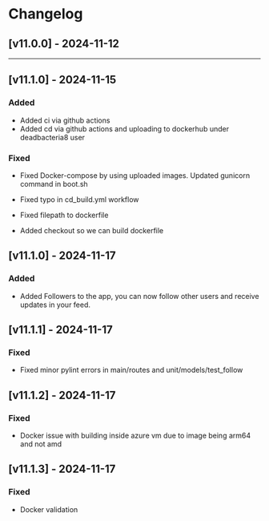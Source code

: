# Changelog

## [v11.0.0] - 2024-11-12

---



## [v11.1.0] - 2024-11-15

### Added

- Added ci via github actions
- Added cd via github actions and uploading to dockerhub under deadbacteria8 user

### Fixed


- Fixed Docker-compose by using uploaded images. Updated gunicorn command in boot.sh

- Fixed typo in cd_build.yml workflow
- Fixed filepath to dockerfile
- Added checkout so we can build dockerfile


## [v11.1.0] - 2024-11-17

### Added

- Added Followers to the app, you can now follow other users and receive updates in your feed.

## [v11.1.1] - 2024-11-17

### Fixed

- Fixed minor pylint errors in main/routes and unit/models/test_follow

## [v11.1.2] - 2024-11-17

### Fixed

- Docker issue with building inside azure vm due to image being arm64 and not amd


## [v11.1.3] - 2024-11-17

### Fixed

- Docker validation